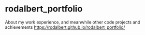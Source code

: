 # rodalbert_portfolio
About my work experience, and meanwhile other code projects and achievements
 https://rodalbert.github.io/rodalbert_portfolio/

